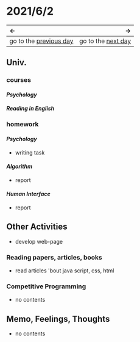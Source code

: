 # 2021/6/2
|←|→|
|:---|---:|
go to the [previous day](./1st.md) | go to the [next day](./3rd.md)

## Univ.
### courses
#### *Psychology*
#### *Reading in English*

### homework
#### *Psychology*
- writing task

#### *Algorithm*
- report

#### *Human Interface*
- report

## Other Activities
- develop web-page

### Reading papers, articles, books
- read articles 'bout java script, css, html

### Competitive Programming
- no contents

## Memo, Feelings, Thoughts
- no contents
